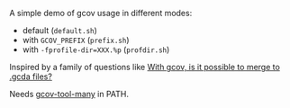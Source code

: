A simple demo of gcov usage in different modes:
  * default (`default.sh`)
  * with `GCOV_PREFIX` (`prefix.sh`)
  * with `-fprofile-dir=XXX.%p` (`profdir.sh`)

Inspired by a family of questions like [With gcov, is it possible to merge to .gcda files?](https://stackoverflow.com/questions/3166198/with-gcov-is-it-possible-to-merge-to-gcda-files)

Needs [gcov-tool-many](https://github.com/yugr/maintainer-scripts/blob/master/gcov-tool-many) in PATH.
